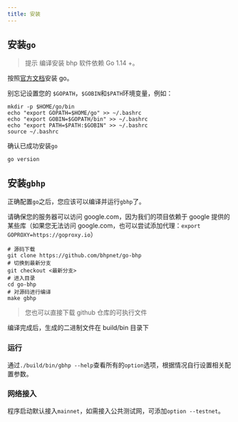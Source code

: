 ```yaml
---
title: 安装
---
```


## 安装`go`

> 提示
> 编译安装 bhp 软件依赖 Go 1.14 +。

按照[官方文档](https://golang.org/doc/install)安装 go。

别忘记设置您的 `$GOPATH`，`$GOBIN`和`$PATH`环境变量，例如：

```shell
mkdir -p $HOME/go/bin
echo "export GOPATH=$HOME/go" >> ~/.bashrc
echo "export GOBIN=$GOPATH/bin" >> ~/.bashrc
echo "export PATH=$PATH:$GOBIN" >> ~/.bashrc
source ~/.bashrc
```

确认已成功安装`go`

```shell
go version
```

## 安装`gbhp`

正确配置`go`之后，您应该可以编译并运行`gbhp`了。

请确保您的服务器可以访问 google.com，因为我们的项目依赖于 google 提供的某些库（如果您无法访问 google.com，也可以尝试添加代理：`export GOPROXY=https://goproxy.io`）

```shell
# 源码下载
git clone https://github.com/bhpnet/go-bhp
# 切换到最新分支
git checkout <最新分支>
# 进入目录
cd go-bhp
# 对源码进行编译
make gbhp
```

> 您也可以直接下载 github 仓库的可执行文件

编译完成后，生成的二进制文件在 build/bin 目录下

### 运行

通过`./build/bin/gbhp --help`查看所有的`option`选项，根据情况自行设置相关配置参数。

### 网络接入

程序启动默认接入`mainnet`，如需接入公共测试网，可添加`option --testnet`。
